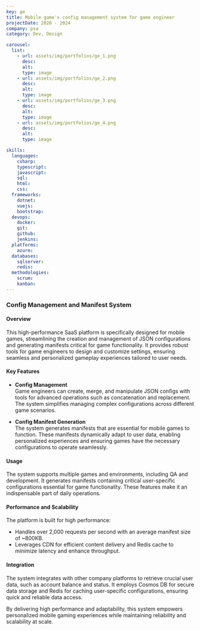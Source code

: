 ```yaml
---
key: ge
title: Mobile game's config management system for game engineer
projectDate: 2020 - 2024
company: psa
category: Dev, Design

carousel:
  list:
    - url: assets/img/portfolios/ge_1.png
      desc:
      alt:
      type: image
    - url: assets/img/portfolios/ge_2.png
      desc:
      alt:
      type: image
    - url: assets/img/portfolios/ge_3.png
      desc:
      alt:
      type: image
    - url: assets/img/portfolios/ge_4.png
      desc:
      alt:
      type: image

skills:
  languages:
    csharp:
    typescript:
    javascript:
    sql:
    html:
    css:
  frameworks:
    dotnet:
    vuejs:
    bootstrap:
  devops:
    docker:
    git:
    github:
    jenkins:
  platforms:
    azure:
  databases:
    sqlserver:
    redis:
  methodologies:
    scrum:
    kanban:
---
```

### Config Management and Manifest System

#### Overview
This high-performance SaaS platform is specifically designed for mobile games, streamlining the creation and management of JSON configurations and generating manifests critical for game functionality. It provides robust tools for game engineers to design and customize settings, ensuring seamless and personalized gameplay experiences tailored to user needs.

#### Key Features

- **Config Management**  
Game engineers can create, merge, and manipulate JSON configs with tools for advanced operations such as concatenation and replacement. The system simplifies managing complex configurations across different game scenarios.

- **Config Manifest Generation**  
The system generates manifests that are essential for mobile games to function. These manifests dynamically adapt to user data, enabling personalized experiences and ensuring games have the necessary configurations to operate seamlessly.

#### Usage
The system supports multiple games and environments, including QA and development. It generates manifests containing critical user-specific configurations essential for game functionality. These features make it an indispensable part of daily operations.

#### Performance and Scalability
The platform is built for high performance:
- Handles over 2,000 requests per second with an average manifest size of ~800KB.
- Leverages CDN for efficient content delivery and Redis cache to minimize latency and enhance throughput.

#### Integration
The system integrates with other company platforms to retrieve crucial user data, such as account balance and status. It employs Cosmos DB for secure data storage and Redis for caching user-specific configurations, ensuring quick and reliable data access.

By delivering high performance and adaptability, this system empowers personalized mobile gaming experiences while maintaining reliability and scalability at scale.
